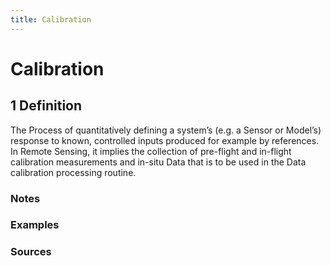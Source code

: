 ```yaml
---
title: Calibration
---
```


# Calibration

## 1 Definition

The Process of quantitatively defining a system’s (e.g. a Sensor or Model’s) response to known, controlled inputs produced for example by references. In Remote Sensing, it implies the collection of pre-flight and in-flight calibration measurements and in-situ Data that is to be used in the Data calibration processing routine.

### Notes 

### Examples 

### Sources

